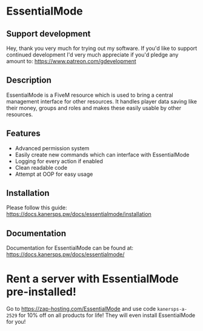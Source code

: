 # EssentialMode

## Support development
Hey, thank you very much for trying out my software. If you'd like to support continued development I'd very much appreciate if you'd pledge any amount to: https://www.patreon.com/gdevelopment

## Description
EssentialMode is a FiveM resource which is used to bring a central management interface for other resources. It handles player data saving like their money, groups and roles and makes these easily usable by other resources.

## Features
- Advanced permission system
- Easily create new commands which can interface with EssentialMode
- Logging for every action if enabled
- Clean readable code
- Attempt at OOP for easy usage

## Installation
Please follow this guide: https://docs.kanersps.pw/docs/essentialmode/installation

## Documentation
Documentation for EssentialMode can be found at: https://docs.kanersps.pw/docs/essentialmode/

# Rent a server with EssentialMode pre-installed!
Go to https://zap-hosting.com/EssentialMode and use code `kanersps-a-2529` for 10% off on all products for life! They will even install EssentialMode for you!
